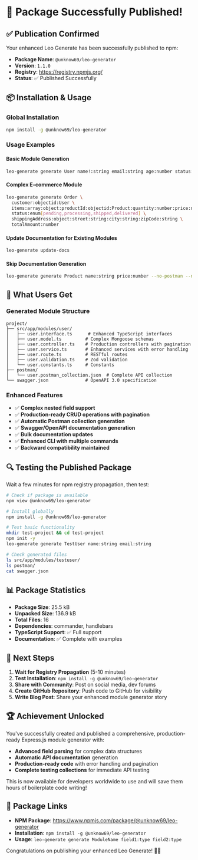 # 🎉 Package Successfully Published!

## ✅ **Publication Confirmed**

Your enhanced Leo Generate has been successfully published to npm:

- **Package Name**: `@unknow69/leo-generator`
- **Version**: `1.1.0`
- **Registry**: https://registry.npmjs.org/
- **Status**: ✅ Published Successfully

## 📦 **Installation & Usage**

### **Global Installation**
```bash
npm install -g @unknow69/leo-generator
```

### **Usage Examples**

#### Basic Module Generation
```bash
leo-generate generate User name!:string email:string age:number status:enum[active,inactive]
```

#### Complex E-commerce Module
```bash
leo-generate generate Order \
  customer:objectid:User \
  items:array:object:productId:objectid:Product:quantity:number:price:number \
  status:enum[pending,processing,shipped,delivered] \
  shippingAddress:object:street:string:city:string:zipCode:string \
  totalAmount:number
```

#### Update Documentation for Existing Modules
```bash
leo-generate update-docs
```

#### Skip Documentation Generation
```bash
leo-generate generate Product name:string price:number --no-postman --no-swagger
```

## 🚀 **What Users Get**

### **Generated Module Structure**
```
project/
├── src/app/modules/user/
│   ├── user.interface.ts      # Enhanced TypeScript interfaces
│   ├── user.model.ts         # Complex Mongoose schemas
│   ├── user.controller.ts    # Production controllers with pagination
│   ├── user.service.ts       # Enhanced services with error handling
│   ├── user.route.ts         # RESTful routes
│   ├── user.validation.ts    # Zod validation
│   └── user.constants.ts     # Constants
├── postman/
│   └── user.postman_collection.json  # Complete API collection
└── swagger.json              # OpenAPI 3.0 specification
```

### **Enhanced Features**
- ✅ **Complex nested field support**
- ✅ **Production-ready CRUD operations with pagination**
- ✅ **Automatic Postman collection generation**
- ✅ **Swagger/OpenAPI documentation generation**
- ✅ **Bulk documentation updates**
- ✅ **Enhanced CLI with multiple commands**
- ✅ **Backward compatibility maintained**

## 🔍 **Testing the Published Package**

Wait a few minutes for npm registry propagation, then test:

```bash
# Check if package is available
npm view @unknow69/leo-generator

# Install globally
npm install -g @unknow69/leo-generator

# Test basic functionality
mkdir test-project && cd test-project
npm init -y
leo-generate generate TestUser name:string email:string

# Check generated files
ls src/app/modules/testuser/
ls postman/
cat swagger.json
```

## 📊 **Package Statistics**

- **Package Size**: 25.5 kB
- **Unpacked Size**: 136.9 kB
- **Total Files**: 16
- **Dependencies**: commander, handlebars
- **TypeScript Support**: ✅ Full support
- **Documentation**: ✅ Complete with examples

## 🎯 **Next Steps**

1. **Wait for Registry Propagation** (5-10 minutes)
2. **Test Installation**: `npm install -g @unknow69/leo-generator`
3. **Share with Community**: Post on social media, dev forums
4. **Create GitHub Repository**: Push code to GitHub for visibility
5. **Write Blog Post**: Share your enhanced module generator story

## 🏆 **Achievement Unlocked**

You've successfully created and published a comprehensive, production-ready Express.js module generator with:

- **Advanced field parsing** for complex data structures
- **Automatic API documentation** generation
- **Production-ready code** with error handling and pagination
- **Complete testing collections** for immediate API testing

This is now available for developers worldwide to use and will save them hours of boilerplate code writing!

## 🔗 **Package Links**

- **NPM Package**: https://www.npmjs.com/package/@unknow69/leo-generator
- **Installation**: `npm install -g @unknow69/leo-generator`
- **Usage**: `leo-generate generate ModuleName field1:type field2:type`

Congratulations on publishing your enhanced Leo Generate! 🎉🚀